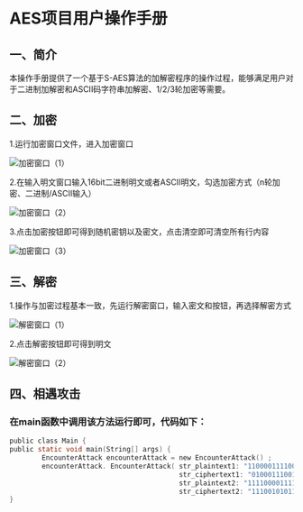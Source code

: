 # AES项目用户操作手册
## 一、简介
本操作手册提供了一个基于S-AES算法的加解密程序的操作过程，能够满足用户对于二进制加解密和ASCII码字符串加解密、1/2/3轮加密等需要。
## 二、加密
1.运行加密窗口文件，进入加密窗口


![加密窗口（1）](https://github.com/user-attachments/assets/83f27b50-e514-412c-b5b6-52d94e05bd2b)

2.在输入明文窗口输入16bit二进制明文或者ASCII明文，勾选加密方式（n轮加密、二进制/ASCII输入）


![加密窗口（2）](https://github.com/user-attachments/assets/5b3ea0f3-b8a0-4ba6-b6b8-7d66cfcb949a)

3.点击加密按钮即可得到随机密钥以及密文，点击清空即可清空所有行内容


![加密窗口（3）](https://github.com/user-attachments/assets/ca2a438f-a55e-456a-9202-a77dda7c73f5)


## 三、解密
1.操作与加密过程基本一致，先运行解密窗口，输入密文和按钮，再选择解密方式

![解密窗口（1）](https://github.com/user-attachments/assets/8dd536e4-d4dc-4488-b5be-d1f097e74bfa)


2.点击解密按钮即可得到明文


![解密窗口（2）](https://github.com/user-attachments/assets/b3894f9a-0e8f-499c-946c-1b0bb77d4c11)

## 四、相遇攻击
### 在main函数中调用该方法运行即可，代码如下：
```c
public class Main {
public static void main(String[] args) {
        EncounterAttack encounterAttack = new EncounterAttack() ;
        encounterAttack. EncounterAttack( str_plaintext1: "1100001111000011",
                                          str_ciphertext1: "0100011100110110",
                                          str_plaintext2: "1111000011110000",
                                          str_ciphertext2: "1110010101111000" );
}
```
